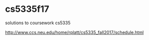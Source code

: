 # cs5335f17

solutions to coursework cs5335

http://www.ccs.neu.edu/home/rplatt/cs5335_fall2017/schedule.html
